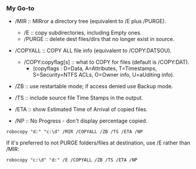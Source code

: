 ### My Go-to
- /MIR :: MIRror a directory tree (equivalent to /E plus /PURGE).
  - /E :: copy subdirectories, including Empty ones.
  - /PURGE :: delete dest files/dirs that no longer exist in source.

- /COPYALL :: COPY ALL file info (equivalent to /COPY:DATSOU).
  - /COPY:copyflag[s] :: what to COPY for files (default is /COPY:DAT).
    - (copyflags : D=Data, A=Attributes, T=Timestamps, S=Security=NTFS ACLs, O=Owner info, U=aUditing info).
- /ZB :: use restartable mode; if access denied use Backup mode.
- /TS :: include source file Time Stamps in the output.
- /ETA :: show Estimated Time of Arrival of copied files.
- /NP :: No Progress - don't display percentage copied.

```
robocopy "d:" "c:\d" /MIR /COPYALL /ZB /TS /ETA /NP
```

If it's preferred to not PURGE folders/files at destination, use /E rather than /MIR:
```
robocopy "c:\d" "d:" /E /COPYALL /ZB /TS /ETA /NP
```